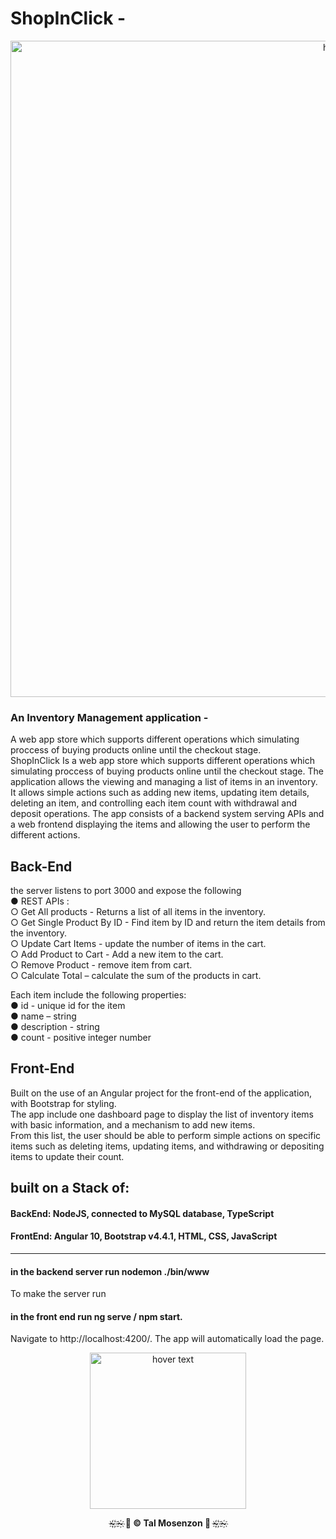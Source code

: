 # ShopInClick -

<p align="center">
  <img src="https://repository-images.githubusercontent.com/302087380/0b926100-08d9-11eb-865f-8a03c6e9d770" width="1050" title="hover text">
</p>


### An Inventory Management application - ###

A web app store which supports different operations which simulating proccess of buying products online until the checkout stage.<br>
ShopInClick Is a web app store which supports different operations which simulating proccess of buying products online until the checkout stage. 
The application allows the viewing and managing a list of items in an inventory. It allows simple actions such as adding new items, updating item details, deleting an item, and controlling each item count with withdrawal and deposit operations. The app consists of a backend system serving APIs and a web frontend displaying the items and allowing the user to perform the different actions. 

## Back-End ##

the server listens to port 3000 and expose the following <br>
 ● REST APIs :<br> 
○ Get All products - Returns a list of all items in the inventory. <br>
○ Get Single Product By ID - Find item by ID and return the item details from the inventory. <br>
○ Update Cart Items - update the number of items in the cart. <br>
○ Add Product to Cart - Add a new item to the cart. <br>
○ Remove Product - remove item from cart.<br>
○ Calculate Total – calculate the sum of the products in cart. <br>

Each item include the following properties:<br>
● id - unique id for the item<br>
● name – string<br>
● description - string <br>
● count - positive integer number<br>

## Front-End ##
Built on the use of an Angular project for the front-end of the application, with Bootstrap for styling. <br>
The app include one dashboard page to display the list of inventory items with basic information, and a mechanism to add new items. <br>
From this list, the user should be able to perform simple actions on specific items such as deleting items, updating items, and withdrawing or depositing items to update their count.


## built on a Stack of:

#### BackEnd: NodeJS, connected to MySQL database, TypeScript

#### FrontEnd: Angular 10, Bootstrap v4.4.1, HTML, CSS, JavaScript

-----------------------------------------

#### in the backend server run nodemon ./bin/www
To make the server run

#### in the front end run ng serve / npm start.
Navigate to http://localhost:4200/. The app will automatically load the page.

<p align="center">
  <img src="https://i.ibb.co/3B9VJh5/58a06230-134c-41ff-bb8f-636b479350ec-200x200.png" width="250" title="hover text">
</p>

<p align="center">
   <b>~҉ ҉~҉   🎀 © Tal Mosenzon  🎀  ~҉ ҉~҉</b>
</p>

